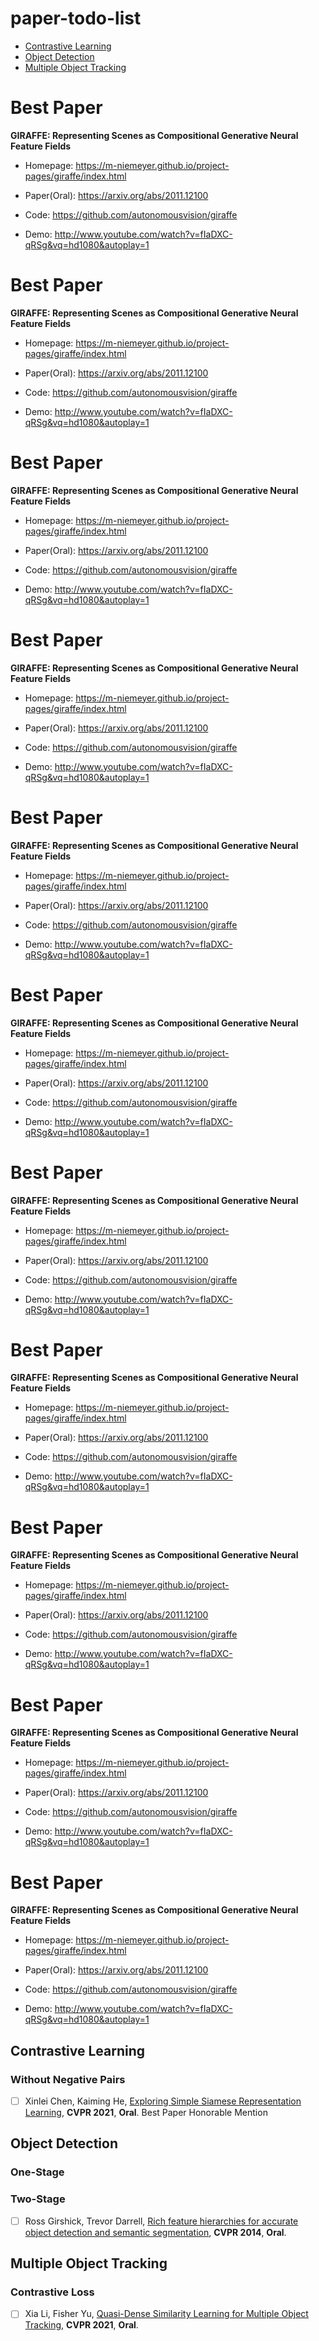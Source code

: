 # paper-todo-list

- [Contrastive Learning](#Contrastive-Learning)
- [Object Detection](#Object-Detection)
- [Multiple Object Tracking](#Multiple-Object-Tracking)

# Best Paper

**GIRAFFE: Representing Scenes as Compositional Generative Neural Feature Fields**

- Homepage: https://m-niemeyer.github.io/project-pages/giraffe/index.html
- Paper(Oral): https://arxiv.org/abs/2011.12100

- Code: https://github.com/autonomousvision/giraffe

- Demo: http://www.youtube.com/watch?v=fIaDXC-qRSg&vq=hd1080&autoplay=1

# Best Paper

**GIRAFFE: Representing Scenes as Compositional Generative Neural Feature Fields**

- Homepage: https://m-niemeyer.github.io/project-pages/giraffe/index.html
- Paper(Oral): https://arxiv.org/abs/2011.12100

- Code: https://github.com/autonomousvision/giraffe

- Demo: http://www.youtube.com/watch?v=fIaDXC-qRSg&vq=hd1080&autoplay=1

# Best Paper

**GIRAFFE: Representing Scenes as Compositional Generative Neural Feature Fields**

- Homepage: https://m-niemeyer.github.io/project-pages/giraffe/index.html
- Paper(Oral): https://arxiv.org/abs/2011.12100

- Code: https://github.com/autonomousvision/giraffe

- Demo: http://www.youtube.com/watch?v=fIaDXC-qRSg&vq=hd1080&autoplay=1

# Best Paper

**GIRAFFE: Representing Scenes as Compositional Generative Neural Feature Fields**

- Homepage: https://m-niemeyer.github.io/project-pages/giraffe/index.html
- Paper(Oral): https://arxiv.org/abs/2011.12100

- Code: https://github.com/autonomousvision/giraffe

- Demo: http://www.youtube.com/watch?v=fIaDXC-qRSg&vq=hd1080&autoplay=1

# Best Paper

**GIRAFFE: Representing Scenes as Compositional Generative Neural Feature Fields**

- Homepage: https://m-niemeyer.github.io/project-pages/giraffe/index.html
- Paper(Oral): https://arxiv.org/abs/2011.12100

- Code: https://github.com/autonomousvision/giraffe

- Demo: http://www.youtube.com/watch?v=fIaDXC-qRSg&vq=hd1080&autoplay=1

# Best Paper

**GIRAFFE: Representing Scenes as Compositional Generative Neural Feature Fields**

- Homepage: https://m-niemeyer.github.io/project-pages/giraffe/index.html
- Paper(Oral): https://arxiv.org/abs/2011.12100

- Code: https://github.com/autonomousvision/giraffe

- Demo: http://www.youtube.com/watch?v=fIaDXC-qRSg&vq=hd1080&autoplay=1

# Best Paper

**GIRAFFE: Representing Scenes as Compositional Generative Neural Feature Fields**

- Homepage: https://m-niemeyer.github.io/project-pages/giraffe/index.html
- Paper(Oral): https://arxiv.org/abs/2011.12100

- Code: https://github.com/autonomousvision/giraffe

- Demo: http://www.youtube.com/watch?v=fIaDXC-qRSg&vq=hd1080&autoplay=1

# Best Paper

**GIRAFFE: Representing Scenes as Compositional Generative Neural Feature Fields**

- Homepage: https://m-niemeyer.github.io/project-pages/giraffe/index.html
- Paper(Oral): https://arxiv.org/abs/2011.12100

- Code: https://github.com/autonomousvision/giraffe

- Demo: http://www.youtube.com/watch?v=fIaDXC-qRSg&vq=hd1080&autoplay=1
# Best Paper

**GIRAFFE: Representing Scenes as Compositional Generative Neural Feature Fields**

- Homepage: https://m-niemeyer.github.io/project-pages/giraffe/index.html
- Paper(Oral): https://arxiv.org/abs/2011.12100

- Code: https://github.com/autonomousvision/giraffe

- Demo: http://www.youtube.com/watch?v=fIaDXC-qRSg&vq=hd1080&autoplay=1
# Best Paper

**GIRAFFE: Representing Scenes as Compositional Generative Neural Feature Fields**

- Homepage: https://m-niemeyer.github.io/project-pages/giraffe/index.html
- Paper(Oral): https://arxiv.org/abs/2011.12100

- Code: https://github.com/autonomousvision/giraffe

- Demo: http://www.youtube.com/watch?v=fIaDXC-qRSg&vq=hd1080&autoplay=1
# Best Paper

**GIRAFFE: Representing Scenes as Compositional Generative Neural Feature Fields**

- Homepage: https://m-niemeyer.github.io/project-pages/giraffe/index.html
- Paper(Oral): https://arxiv.org/abs/2011.12100

- Code: https://github.com/autonomousvision/giraffe

- Demo: http://www.youtube.com/watch?v=fIaDXC-qRSg&vq=hd1080&autoplay=1

<a name="Contrastive-Learning"></a>
## Contrastive Learning
### Without Negative Pairs
- [ ] Xinlei Chen, Kaiming He, [Exploring Simple Siamese Representation Learning](https://openaccess.thecvf.com/content/CVPR2021/html/Chen_Exploring_Simple_Siamese_Representation_Learning_CVPR_2021_paper.html), **CVPR 2021**, **Oral**. Best Paper Honorable Mention


<a name="Object-Detection"></a>
## Object Detection
### One-Stage

### Two-Stage
- [ ] Ross Girshick, Trevor Darrell, [Rich feature hierarchies for accurate object detection and semantic segmentation](https://openaccess.thecvf.com/content_cvpr_2014/html/Girshick_Rich_Feature_Hierarchies_2014_CVPR_paper.html), **CVPR 2014**, **Oral**.


<a name="Multiple-Object-Tracking"></a>
## Multiple Object Tracking
### Contrastive Loss
- [ ] Xia Li, Fisher Yu, [Quasi-Dense Similarity Learning for Multiple Object Tracking](https://openaccess.thecvf.com/content/CVPR2021/html/Pang_Quasi-Dense_Similarity_Learning_for_Multiple_Object_Tracking_CVPR_2021_paper.html), **CVPR 2021**, **Oral**.